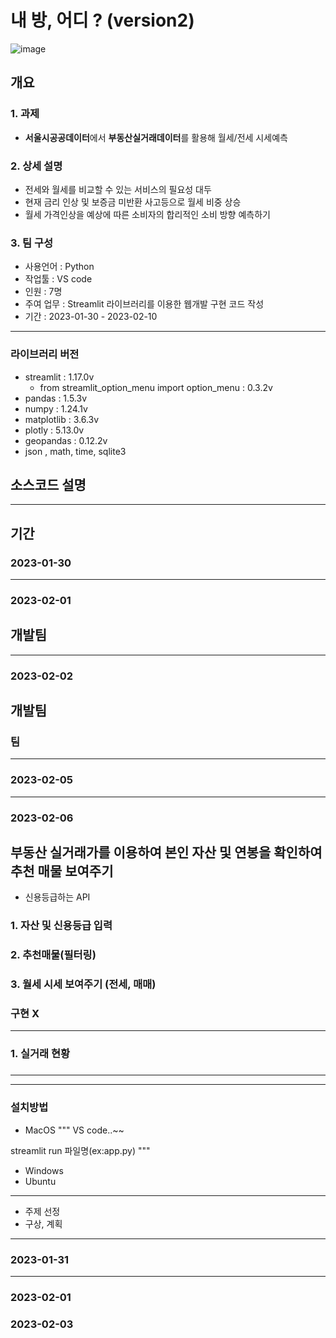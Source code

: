 # 내 방, 어디 ? (version2)
![image](https://user-images.githubusercontent.com/120995529/216347597-1ff2140e-78d4-424d-8ffc-4ff9fdc269f9.png)

## 개요
### 1. 과제
- **서울시공공데이터**에서 **부동산실거래데이터**를 활용해 월세/전세 시세예측

### 2. 상세 설명
- 전세와 월세를 비교할 수 있는 서비스의 필요성 대두
- 현재 금리 인상 및 보증금 미반환 사고등으로 월세 비중 상승
- 월세 가격인상을 예상에 따른 소비자의 합리적인 소비 방향 예측하기

### 3. 팀 구성
- 사용언어 : Python
- 작업툴 : VS code
- 인원 : 7명
- 주여 업무 : Streamlit 라이브러리를 이용한 웹개발 구현 코드 작성
- 기간 : 2023-01-30 - 2023-02-10
***

### 라이브러리 버전
- streamlit : 1.17.0v
  - from streamlit_option_menu import option_menu : 0.3.2v
- pandas : 1.5.3v
- numpy : 1.24.1v
- matplotlib : 3.6.3v
- plotly : 5.13.0v
- geopandas : 0.12.2v
- json , math, time, sqlite3

## 소스코드 설명
***



## 기간
### 2023-01-30

***

### 2023-02-01
## 개발팀

***
### 2023-02-02
## 개발팀

### 팀
***
### 2023-02-05
***
### 2023-02-06



## 부동산 실거래가를 이용하여 본인 자산 및 연봉을 확인하여 추천 매물 보여주기
- 신용등급하는 API
### 1. 자산 및 신용등급 입력
### 2. 추천매물(필터링)
### 3. 월세 시세 보여주기 (전세, 매매)
### 구현 X
*** 
### 1. 실거래 현황 

### 
***
***
### 설치방법
- MacOS
"""
VS code..~~

streamlit run 파일명(ex:app.py)
"""
- Windows
- Ubuntu
***

- 주제 선정 
- 구상, 계획
***
### 2023-01-31

***
### 2023-02-01



### 2023-02-03

